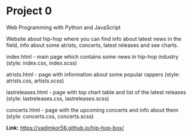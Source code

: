 # Project 0

Web Programming with Python and JavaScript

Website about hip-hop where you can find info about latest news in the field, info about some atrists, concerts, latest releases and see charts.

index.html - main page which contains some news in hip-hop industry (style: index.css, index.scss)

atrists.html - page with information about some popular rappers (style: atrists.css, artists.scss)

lastreleases.html - page with top chart table and list of the latest releases (style: lastreleases.css, lastreleases.scss)

concerts.html - page with the upcoming concerts and info about them (style: concerts.css, concerts.scss)

**Link:** https://vadimkor56.github.io/hip-hop-box/
